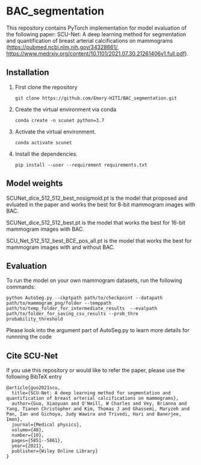 # BAC_segmentation

This repository contains PyTorch implementation for model evaluation of the following paper: SCU-Net: A deep learning method for segmentation and quantification of breast arterial calcifications on mammograms (https://pubmed.ncbi.nlm.nih.gov/34328661/, https://www.medrxiv.org/content/10.1101/2021.07.30.21261406v1.full.pdf).

## Installation
1. First clone the repository
   ```
   git clone https://github.com/Emory-HITI/BAC_segmentation.git
   ```
2. Create the virtual environment via conda
    ```
    conda create -n scunet python=3.7 
    ```
3. Activate the virtual environment.
    ```
    conda activate scunet
    ```
3. Install the dependencies.
   ```
   pip install --user --requirement requirements.txt
   ```
## Model weights

SCUNet_dice_512_512_best_nosigmoid.pt is the model that proposed and evluated in the paper and works the best for 8-bit mammogram images with BAC. 

SCUNet_dice_512_512_best.pt is the model that works the best for 16-bit mammogram images with BAC. 

SCU_Net_512_512_best_BCE_pos_all.pt is the model that works the best for mammogram images with  and without BAC. 

## Evaluation
To run the model on your own mammogram datasets, run the following commands:

``` shell
python AutoSeg.py --ckptpath path/to/checkpoint --datapath path/to/mammogram_png/folder --temppath path/to/temp_folder_for_intermediate_results  --evalpath path/to/folder_for_saving_csv_results --prob_thre probability_threshold
``` 
Please look into the argument part of AutoSeg.py to learn more details for runnning the code

## Cite SCU-Net
If you use this repository or would like to refer the paper, please use the following BibTeX entry
```
@article{guo2021scu,
  title={SCU-Net: A deep learning method for segmentation and quantification of breast arterial calcifications on mammograms},
  author={Guo, Xiaoyuan and O'Neill, W Charles and Vey, Brianna and Yang, Tianen Christopher and Kim, Thomas J and Ghassemi, Maryzeh and Pan, Ian and Gichoya, Judy Wawira and Trivedi, Hari and Banerjee, Imon},
  journal={Medical physics},
  volume={48},
  number={10},
  pages={5851--5861},
  year={2021},
  publisher={Wiley Online Library}
}
```
